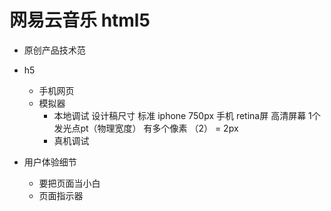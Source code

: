# 网易云音乐 html5

- 原创产品技术范

- h5
  - 手机网页
  - 模拟器
    - 本地调试
      设计稿尺寸 标准 iphone 750px 
      手机 retina屏 高清屏幕
      1个发光点pt（物理宽度） 有多个像素 （2） = 2px 
    - 真机调试

- 用户体验细节
  - 要把页面当小白
  - 页面指示器